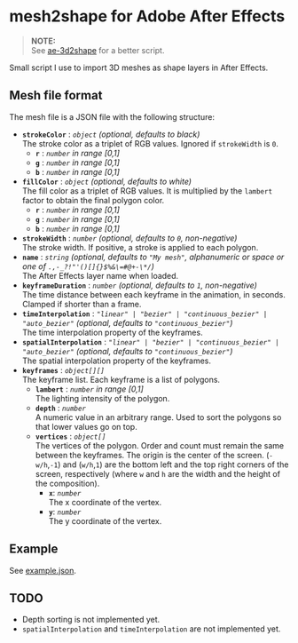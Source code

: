 # **mesh2shape** for Adobe After Effects

> **NOTE:**  
> See [ae-3d2shape](https://github.com/francescozoccheddu/ae-3d2shape) for a better script.

Small script I use to import 3D meshes as shape layers in After Effects.

## Mesh file format

The mesh file is a JSON file with the following structure:

- **`strokeColor`** : _`object` (optional, defaults to black)_  
  The stroke color as a triplet of RGB values. Ignored if `strokeWidth` is `0`.
  - **`r`** : _`number` in range \[0,1\]_
  - **`g`** : _`number` in range \[0,1\]_
  - **`b`** : _`number` in range \[0,1\]_
- **`fillColor`** : _`object` (optional, defaults to white)_  
  The fill color as a triplet of RGB values. It is multiplied by the `lambert` factor to obtain the final polygon color.
  - **`r`** : _`number` in range \[0,1\]_
  - **`g`** : _`number` in range \[0,1\]_
  - **`b`** : _`number` in range \[0,1\]_
- **`strokeWidth`** : _`number` (optional, defaults to `0`, non-negative)_  
  The stroke width. If positive, a stroke is applied to each polygon.
- **`name`** : _`string` (optional, defaults to `"My mesh"`, alphanumeric or space or one of `.,-_?!"'()[]{}$%&\=#@+-\*/`)_  
  The After Effects layer name when loaded.
- **`keyframeDuration`** : _`number` (optional, defaults to `1`, non-negative)_  
  The time distance between each keyframe in the animation, in seconds. Clamped if shorter than a frame.
- **`timeInterpolation`** : _`"linear" | "bezier" | "continuous_bezier" | "auto_bezier"` (optional, defaults to `"continuous_bezier"`)_  
  The time interpolation property of the keyframes.
- **`spatialInterpolation`** : _`"linear" | "bezier" | "continuous_bezier" | "auto_bezier"` (optional, defaults to `"continuous_bezier"`)_  
  The spatial interpolation property of the keyframes.
- **`keyframes`** : _`object[][]`_  
  The keyframe list. Each keyframe is a list of polygons.
  - **`lambert`** : _`number` in range \[0,1\]_  
    The lighting intensity of the polygon.
  - **`depth`** : _`number`_  
    A numeric value in an arbitrary range. Used to sort the polygons so that lower values go on top.
  - **`vertices`** : _`object[]`_  
    The vertices of the polygon. Order and count must remain the same between the keyframes. The origin is the center of the screen. (`-w/h`,`-1`) and (`w/h`,`1`) are the bottom left and the top right corners of the screen, respectively (where `w` and `h` are the width and the height of the composition).
    - **`x`**: _`number`_  
      The x coordinate of the vertex.
    - **`y`**: _`number`_  
      The y coordinate of the vertex.

## Example

See [example.json](example.json).

## TODO

- Depth sorting is not implemented yet.
- `spatialInterpolation` and `timeInterpolation` are not implemented yet.
